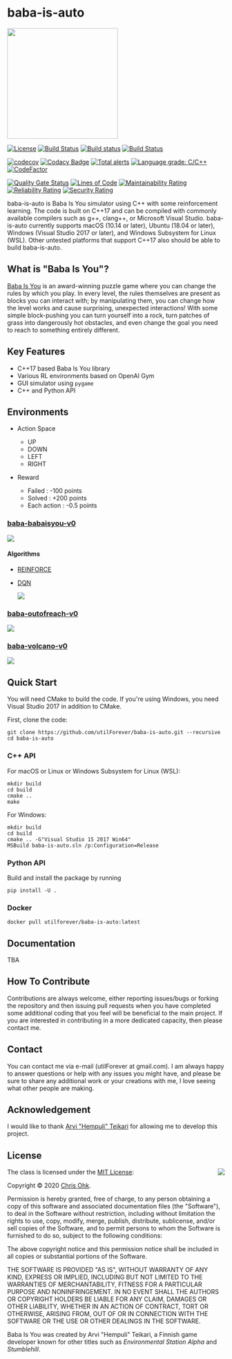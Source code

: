 # baba-is-auto

<img src="./Medias/Logos/Logo.png" width=256 height=256 />

[![License](https://img.shields.io/badge/Licence-MIT-blue.svg)](https://github.com/utilForever/baba-is-auto/blob/master/LICENSE) [![Build Status](https://travis-ci.org/utilForever/baba-is-auto.svg?branch=master)](https://travis-ci.org/utilForever/baba-is-auto/branches) [![Build status](https://ci.appveyor.com/api/projects/status/github/utilForever/baba-is-auto?branch=master&svg=true)](https://ci.appveyor.com/project/utilForever/baba-is-auto/branch/master) [![Build Status](https://utilforever.visualstudio.com/baba-is-auto/_apis/build/status/utilForever.baba-is-auto?branchName=master)](https://utilforever.visualstudio.com/baba-is-auto/_build/latest?definitionId=8&branchName=master)

[![codecov](https://codecov.io/gh/utilForever/baba-is-auto/branch/master/graph/badge.svg)](https://codecov.io/gh/utilForever/baba-is-auto)
[![Codacy Badge](https://api.codacy.com/project/badge/Grade/2b31a40d9ea24ae9949289360298404e)](https://www.codacy.com/manual/utilForever/baba-is-auto?utm_source=github.com&amp;utm_medium=referral&amp;utm_content=utilForever/baba-is-auto&amp;utm_campaign=Badge_Grade)
[![Total alerts](https://img.shields.io/lgtm/alerts/g/utilForever/baba-is-auto.svg?logo=lgtm&logoWidth=18)](https://lgtm.com/projects/g/utilForever/baba-is-auto/alerts/)
[![Language grade: C/C++](https://img.shields.io/lgtm/grade/cpp/g/utilForever/baba-is-auto.svg?logo=lgtm&logoWidth=18)](https://lgtm.com/projects/g/utilForever/baba-is-auto/context:cpp)
[![CodeFactor](https://www.codefactor.io/repository/github/utilforever/baba-is-auto/badge)](https://www.codefactor.io/repository/github/utilforever/baba-is-auto)

[![Quality Gate Status](https://sonarcloud.io/api/project_badges/measure?project=baba-is-auto&metric=alert_status)](https://sonarcloud.io/dashboard?id=baba-is-auto) [![Lines of Code](https://sonarcloud.io/api/project_badges/measure?project=baba-is-auto&metric=ncloc)](https://sonarcloud.io/dashboard?id=baba-is-auto) [![Maintainability Rating](https://sonarcloud.io/api/project_badges/measure?project=baba-is-auto&metric=sqale_rating)](https://sonarcloud.io/dashboard?id=baba-is-auto) [![Reliability Rating](https://sonarcloud.io/api/project_badges/measure?project=baba-is-auto&metric=reliability_rating)](https://sonarcloud.io/dashboard?id=baba-is-auto) [![Security Rating](https://sonarcloud.io/api/project_badges/measure?project=baba-is-auto&metric=security_rating)](https://sonarcloud.io/dashboard?id=baba-is-auto)

baba-is-auto is Baba Is You simulator using C++ with some reinforcement learning. The code is built on C++17 and can be compiled with commonly available compilers such as g++, clang++, or Microsoft Visual Studio. baba-is-auto currently supports macOS (10.14 or later), Ubuntu (18.04 or later), Windows (Visual Studio 2017 or later), and Windows Subsystem for Linux (WSL). Other untested platforms that support C++17 also should be able to build baba-is-auto.

## What is "Baba Is You"?

[Baba Is You](https://hempuli.com/baba/) is an award-winning puzzle game where you can change the rules by which you play. In every level, the rules themselves are present as blocks you can interact with; by manipulating them, you can change how the level works and cause surprising, unexpected interactions! With some simple block-pushing you can turn yourself into a rock, turn patches of grass into dangerously hot obstacles, and even change the goal you need to reach to something entirely different.

## Key Features

  * C++17 based Baba Is You library
  * Various RL environments based on OpenAI Gym
  * GUI simulator using `pygame`
  * C++ and Python API

## Environments

- Action Space
  - UP
  - DOWN
  - LEFT
  - RIGHT

- Reward
  - Failed : -100 points
  - Solved : +200 points
  - Each action : -0.5 points

### [baba-babaisyou-v0](./Extensions/BabaRL/baba-babaisyou-v0/environment.py)

<img src="./Medias/Levels/baba-babaisyou-v0.png" />

#### Algorithms

- [REINFORCE](./Extensions/BabaRL/baba-babaisyou-v0/REINFORCE.py)

- [DQN](./Extensions/BabaRL/baba-babaisyou-v0/DQN.py)

  <img src="./Medias/Results/baba-babaisyou-v0-DQN.png" />

### [baba-outofreach-v0](./Extensions/BabaRL/baba-outofreach-v0/environment.py)

<img src="./Medias/Levels/baba-outofreach-v0.png" />

### [baba-volcano-v0](./Extensions/BabaRL/baba-volcano-v0/environment.py)

<img src="./Medias/Levels/baba-volcano-v0.png" />

## Quick Start

You will need CMake to build the code. If you're using Windows, you need Visual Studio 2017 in addition to CMake.

First, clone the code:

```
git clone https://github.com/utilForever/baba-is-auto.git --recursive
cd baba-is-auto
```

### C++ API

For macOS or Linux or Windows Subsystem for Linux (WSL):

```
mkdir build
cd build
cmake ..
make
```

For Windows:

```
mkdir build
cd build
cmake .. -G"Visual Studio 15 2017 Win64"
MSBuild baba-is-auto.sln /p:Configuration=Release
```

### Python API

Build and install the package by running

```
pip install -U .
```

### Docker

```
docker pull utilforever/baba-is-auto:latest
```

## Documentation

TBA

## How To Contribute

Contributions are always welcome, either reporting issues/bugs or forking the repository and then issuing pull requests when you have completed some additional coding that you feel will be beneficial to the main project. If you are interested in contributing in a more dedicated capacity, then please contact me.

## Contact

You can contact me via e-mail (utilForever at gmail.com). I am always happy to answer questions or help with any issues you might have, and please be sure to share any additional work or your creations with me, I love seeing what other people are making.

## Acknowledgement

I would like to thank [Arvi "Hempuli" Teikari](https://hempuli.com/) for allowing me to develop this project.

## License

<img align="right" src="http://opensource.org/trademarks/opensource/OSI-Approved-License-100x137.png">

The class is licensed under the [MIT License](http://opensource.org/licenses/MIT):

Copyright &copy; 2020 [Chris Ohk](http://www.github.com/utilForever).

Permission is hereby granted, free of charge, to any person obtaining a copy of this software and associated documentation files (the "Software"), to deal in the Software without restriction, including without limitation the rights to use, copy, modify, merge, publish, distribute, sublicense, and/or sell copies of the Software, and to permit persons to whom the Software is furnished to do so, subject to the following conditions:

The above copyright notice and this permission notice shall be included in all copies or substantial portions of the Software.

THE SOFTWARE IS PROVIDED "AS IS", WITHOUT WARRANTY OF ANY KIND, EXPRESS OR IMPLIED, INCLUDING BUT NOT LIMITED TO THE WARRANTIES OF MERCHANTABILITY, FITNESS FOR A PARTICULAR PURPOSE AND NONINFRINGEMENT. IN NO EVENT SHALL THE AUTHORS OR COPYRIGHT HOLDERS BE LIABLE FOR ANY CLAIM, DAMAGES OR OTHER LIABILITY, WHETHER IN AN ACTION OF CONTRACT, TORT OR OTHERWISE, ARISING FROM, OUT OF OR IN CONNECTION WITH THE SOFTWARE OR THE USE OR OTHER DEALINGS IN THE SOFTWARE.

Baba Is You was created by Arvi "Hempuli" Teikari, a Finnish game developer known for other titles such as *Environmental Station Alpha* and *Stumblehill*.
